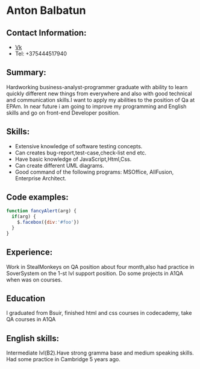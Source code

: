 # Anton Balbatun
## Contact Information:
* [Vk](https://vk.com/id242644199)
* Tel: +375444517940
## Summary:
Hardworking business-analyst-programmer graduate with ability to learn quickly different new things from everywhere
and also with good technical and communication skills.I want to apply my abilities to the position of Qa at EPAm.
In near future i am going to improve my programming and English skills and go on front-end Developer position.
## Skills:
* Extensive knowledge of software testing concepts. 
* Can creates bug-report,test-case,check-list end etc.
* Have basic knowledge of JavaScript,Html,Css.
* Can create different UML diagrams.
* Good command of the following programs: MSOffice, AllFusion, Enterprise Architect.
##  Code examples:
```javascript
function fancyAlert(arg) {
  if(arg) {
    $.facebox({div:'#foo'})
  }
}
```
## Experience:
Work in StealMonkeys on QA position about four month,also had practice in SoverSystem on the 1-st lvl support position.
Do some projects in A1QA when was on courses.
## Education 
I graduated from Bsuir, finished html and css courses in codecademy, take QA courses in A1QA
## English skills:
Intermediate lvl(B2).Have strong gramma base and medium speaking skills. Had some practice in Cambridge 5 years ago.